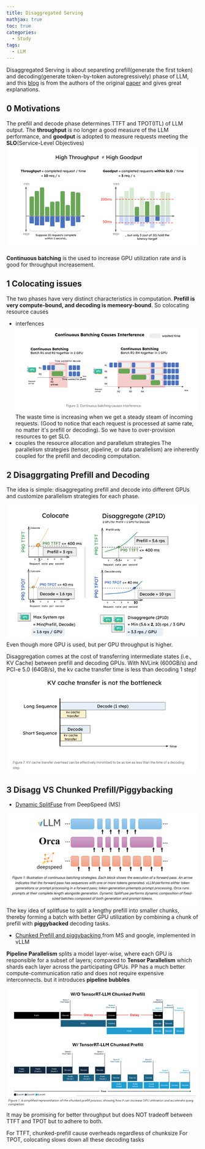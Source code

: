 ```yaml
---
title: Disaggregated Serving
mathjax: true
toc: true
categories:
  - Study
tags:
  - LLM
---
```


Disaggregated Serving is about separeting prefill(generate the first token) and decoding(generate token-by-token autoregressively) phase of LLM, and this [blog](https://hao-ai-lab.github.io/blogs/distserve/) is from the authors of the original [paper](https://arxiv.org/pdf/2401.09670) and gives great explanations.

## 0 Motivations 
The prefill and decode phase determines TTFT and TPOT(ITL) of LLM output.
The **throughput** is no longer a good measure of the LLM performance, and **goodput** is adopted to measure requests meeting the **SLO**(Service-Level Objectives)
![Alt text](/assets/images/2025/25-02-12-Disagg-Serving_files/goodput.png)

**Continuous batching** is the used to increase GPU utilization rate and is good for throughput increasement. 

## 1 Colocating issues

The two phases have very distinct characteristics in computation. **Prefill is very compute-bound, and decoding is memeory-bound**. So colocating resource causes
- interfences 
  ![Alt text](/assets/images/2025/25-02-12-Disagg-Serving_files/contbat.png)
  The waste time is increasing when we get a steady steam of incoming requests. (Good to notice that each request is processed at same rate, no matter it's prefill or decoding). So we have to over-provision resources to get SLO.
- couples the resource allocation and parallelum strategies
  The parallelism strategies (tensor, pipeline, or data parallelism) are inherently coupled for the prefill and decoding computation. 

## 2 Disaggrgating Prefill and Decoding

The idea is simple: disaggregating prefill and decode into different GPUs and customize parallelism strategies for each phase. 

![Alt text](/assets/images/2025/25-02-12-Disagg-Serving_files/disagg.png)
Even though more GPU is used, but per GPU throughput is higher.

Disaggregation comes at the cost of transferring intermediate states (i.e., KV Cache) between prefill and decoding GPUs. With NVLink (600GB/s) and PCI-e 5.0 (64GB/s), the kv cache transfer time is less than decoding 1 step!
![Alt text](/assets/images/2025/25-02-12-Disagg-Serving_files/kvtransfer.png)

## 3 Disagg VS Chunked Prefill/Piggybacking
- [Dynamic SplitFuse](https://github.com/microsoft/DeepSpeed/blob/master/blogs/deepspeed-fastgen/README.md) from DeepSpeed (MS)

![Alt text](/assets/images/2025/25-02-12-Disagg-Serving_files/splitfuse.png)
The key idea of splitfuse to split a lengthy prefill into smaller chunks, thereby forming a batch with better GPU utilization by combining a chunk of prefill with **piggybacked** decoding tasks.

- [Chunked Prefill and piggybacking ](https://arxiv.org/pdf/2308.16369.pdf) from MS and google, implemented in vLLM

**Pipeline Parallelism** splits a model layer-wise, where each GPU is responsible for a subset of layers; compared to **Tensor Parallelism** which shards each layer across the participating GPUs. PP has a much better compute-communication ratio and does not require expensive interconnects. but it introduces **pipeline bubbles**

![Alt text](/assets/images/2025/25-02-12-Disagg-Serving_files/chunkedprefill.png)
It may be promising for better throughput but does NOT tradeoff between TTFT and TPOT but to adhere to both. 

For TTFT, chunked-prefill cause overheads regardless of chunksize
For TPOT, colocating slows down all these decoding tasks
